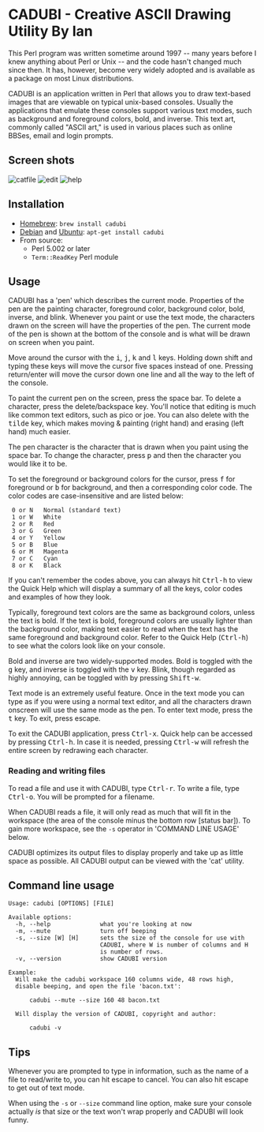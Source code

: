 # CADUBI - Creative ASCII Drawing Utility By Ian

This Perl program was written sometime around 1997 -- many years before I knew
anything about Perl or Unix -- and the code hasn't changed much since then. It
has, however, become very widely adopted and is available as a package on most
Linux distributions.

CADUBI is an application written in Perl that allows you to draw
text-based images that are viewable on typical unix-based consoles.
Usually the applications that emulate these consoles support various
text modes, such as background and foreground colors, bold, and
inverse. This text art, commonly called "ASCII art," is used in
various places such as online BBSes, email and login prompts.

## Screen shots

![catfile](https://raw.githubusercontent.com/statico/cadubi/master/screenshots/catfile.png)
![edit](https://raw.githubusercontent.com/statico/cadubi/master/screenshots/edit.png)
![help](https://raw.githubusercontent.com/statico/cadubi/master/screenshots/help.png)

## Installation

* [Homebrew](http://brew.sh/): `brew install cadubi`
* [Debian](https://packages.debian.org/wheezy/cadubi) and [Ubuntu](http://packages.ubuntu.com/precise/cadubi): `apt-get install cadubi`
* From source:
  * Perl 5.002 or later
  * `Term::ReadKey` Perl module

## Usage

CADUBI has a 'pen' which describes the current mode. Properties of
the pen are the painting character, foreground color, background
color, bold, inverse, and blink. Whenever you paint or use the text
mode, the characters drawn on the screen will have the properties of
the pen. The current mode of the pen is shown at the bottom of the
console and is what will be drawn on screen when you paint.

Move around the cursor with the <kbd>i</kbd>, <kbd>j</kbd>, <kbd>k</kbd> and <kbd>l</kbd> keys. Holding
down shift and typing these keys will move the cursor five spaces
instead of one. Pressing return/enter will move the cursor down one
line and all the way to the left of the console.

To paint the current pen on the screen, press the space bar. To
delete a character, press the delete/backspace key. You'll notice
that editing is much like common text editors, such as pico or joe.
You can also delete with the <kbd>tilde</kbd> key, which makes moving & painting
(right hand) and erasing (left hand) much easier.

The pen character is the character that is drawn when you paint using
the space bar. To change the character, press <kbd>p</kbd> and then the
character you would like it to be.

To set the foreground or background colors for the cursor, press <kbd>f</kbd>
for foreground or <kbd>b</kbd> for background, and then a corresponding color
    code. The color codes are case-insensitive and are listed below:

     0 or N   Normal (standard text)
     1 or W   White
     2 or R   Red
     3 or G   Green
     4 or Y   Yellow
     5 or B   Blue
     6 or M   Magenta
     7 or C   Cyan
     8 or K   Black
     
If you can't remember the codes above, you can always hit <kbd>Ctrl-h</kbd>
to view the Quick Help which will display a summary of all the keys,
color codes and examples of how they look.

Typically, foreground text colors are the same as background colors,
unless the text is bold. If the text is bold, foreground colors are
usually lighter than the background color, making text easier to read
when the text has the same foreground and background color. Refer to
the Quick Help (<kbd>Ctrl-h</kbd>) to see what the colors look like on your
console.

Bold and inverse are two widely-supported modes. Bold is toggled with
the <kbd>g</kbd> key, and inverse is toggled with the <kbd>v</kbd> key. Blink, though
regarded as highly annoying, can be toggled with by pressing
<kbd>Shift-w</kbd>.

Text mode is an extremely useful feature. Once in the text mode you
can type as if you were using a normal text editor, and all the
characters drawn onscreen will use the same mode as the pen. To enter
text mode, press the <kbd>t</kbd> key. To exit, press escape.

To exit the CADUBI application, press <kbd>Ctrl-x</kbd>. Quick help can be
accessed by pressing <kbd>Ctrl-h</kbd>. In case it is needed, pressing
<kbd>Ctrl-w</kbd> will refresh the entire screen by redrawing each
character.

### Reading and writing files

To read a file and use it with CADUBI, type <kbd>Ctrl-r</kbd>. To write
a file, type <kbd>Ctrl-o</kbd>. You will be prompted for a filename.

When CADUBI reads a file, it will only read as much that will fit in
the workspace (the area of the console minus the bottom row [status
bar]). To gain more workspace, see the `-s` operator in 'COMMAND LINE
USAGE' below.

CADUBI optimizes its output files to display properly and take up as
little space as possible. All CADUBI output can be viewed with the
'cat' utility.

## Command line usage

    Usage: cadubi [OPTIONS] [FILE]

    Available options:
      -h, --help              what you're looking at now
      -m, --mute              turn off beeping
      -s, --size [W] [H]      sets the size of the console for use with
                              CADUBI, where W is number of columns and H
                              is number of rows.
      -v, --version           show CADUBI version

    Example:
      Will make the cadubi workspace 160 columns wide, 48 rows high,
      disable beeping, and open the file 'bacon.txt':
      
          cadubi --mute --size 160 48 bacon.txt

      Will display the version of CADUBI, copyright and author:

          cadubi -v

## Tips

Whenever you are prompted to type in information, such as the name of
a file to read/write to, you can hit escape to cancel. You can also
hit escape to get out of text mode.

When using the `-s` or `--size` command line option, make sure your
console actually _is_ that size or the text won't wrap properly and
CADUBI will look funny.
